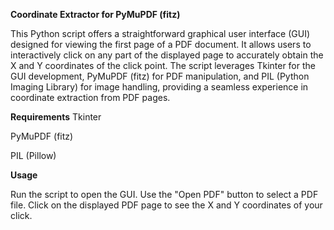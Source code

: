 **Coordinate Extractor for PyMuPDF (fitz)**

This Python script offers a straightforward graphical user interface (GUI) designed for viewing the first page of a PDF document. It allows users to interactively click on any part of the displayed page to accurately obtain the X and Y coordinates of the click point. The script leverages Tkinter for the GUI development, PyMuPDF (fitz) for PDF manipulation, and PIL (Python Imaging Library) for image handling, providing a seamless experience in coordinate extraction from PDF pages.

**Requirements**
Tkinter

PyMuPDF (fitz)

PIL (Pillow)


**Usage**

Run the script to open the GUI. Use the "Open PDF" button to select a PDF file. Click on the displayed PDF page to see the X and Y coordinates of your click.
